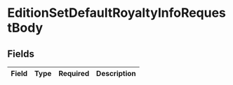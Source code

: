 # EditionSetDefaultRoyaltyInfoRequestBody


## Fields

| Field       | Type        | Required    | Description |
| ----------- | ----------- | ----------- | ----------- |